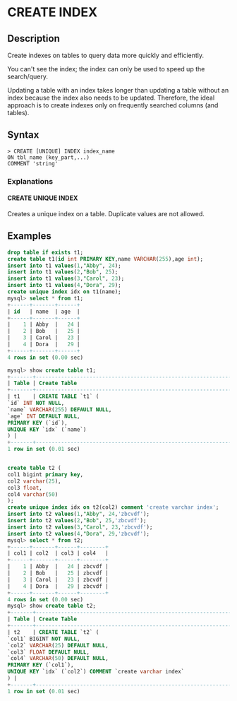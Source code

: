 # **CREATE INDEX**

## **Description**

Create indexes on tables to query data more quickly and efficiently.

You can't see the index; the index can only be used to speed up the search/query.

Updating a table with an index takes longer than updating a table without an index because the index also needs to be updated. Therefore, the ideal approach is to create indexes only on frequently searched columns (and tables).

## **Syntax**

```
> CREATE [UNIQUE] INDEX index_name
ON tbl_name (key_part,...)
COMMENT 'string'
```

### Explanations

#### CREATE UNIQUE INDEX

Creates a unique index on a table. Duplicate values are not allowed.

## **Examples**

```sql
drop table if exists t1;
create table t1(id int PRIMARY KEY,name VARCHAR(255),age int);
insert into t1 values(1,"Abby", 24);
insert into t1 values(2,"Bob", 25);
insert into t1 values(3,"Carol", 23);
insert into t1 values(4,"Dora", 29);
create unique index idx on t1(name);
mysql> select * from t1;
+------+-------+------+
| id   | name  | age  |
+------+-------+------+
|    1 | Abby  |   24 |
|    2 | Bob   |   25 |
|    3 | Carol |   23 |
|    4 | Dora  |   29 |
+------+-------+------+
4 rows in set (0.00 sec)

mysql> show create table t1;
+-------+--------------------------------------------------------------------------------------------------------------------------------------------------+
| Table | Create Table                                                                                                                                     |
+-------+--------------------------------------------------------------------------------------------------------------------------------------------------+
| t1    | CREATE TABLE `t1` (
`id` INT NOT NULL,
`name` VARCHAR(255) DEFAULT NULL,
`age` INT DEFAULT NULL,
PRIMARY KEY (`id`),
UNIQUE KEY `idx` (`name`)
) |
+-------+--------------------------------------------------------------------------------------------------------------------------------------------------+
1 row in set (0.01 sec)


create table t2 (
col1 bigint primary key,
col2 varchar(25),
col3 float,
col4 varchar(50)
);
create unique index idx on t2(col2) comment 'create varchar index';
insert into t2 values(1,"Abby", 24,'zbcvdf');
insert into t2 values(2,"Bob", 25,'zbcvdf');
insert into t2 values(3,"Carol", 23,'zbcvdf');
insert into t2 values(4,"Dora", 29,'zbcvdf');
mysql> select * from t2;
+------+-------+------+--------+
| col1 | col2  | col3 | col4   |
+------+-------+------+--------+
|    1 | Abby  |   24 | zbcvdf |
|    2 | Bob   |   25 | zbcvdf |
|    3 | Carol |   23 | zbcvdf |
|    4 | Dora  |   29 | zbcvdf |
+------+-------+------+--------+
4 rows in set (0.00 sec)
mysql> show create table t2;
+-------+---------------------------------------------------------------------------------------------------------------------------------------------------------------------------------------------------------------------------+
| Table | Create Table                                                                                                                                                                                                              |
+-------+---------------------------------------------------------------------------------------------------------------------------------------------------------------------------------------------------------------------------+
| t2    | CREATE TABLE `t2` (
`col1` BIGINT NOT NULL,
`col2` VARCHAR(25) DEFAULT NULL,
`col3` FLOAT DEFAULT NULL,
`col4` VARCHAR(50) DEFAULT NULL,
PRIMARY KEY (`col1`),
UNIQUE KEY `idx` (`col2`) COMMENT `create varchar index`
) |
+-------+---------------------------------------------------------------------------------------------------------------------------------------------------------------------------------------------------------------------------+
1 row in set (0.01 sec)
```
